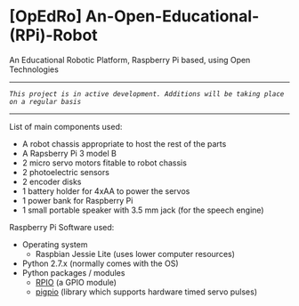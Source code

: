 # [OpEdRo] An-Open-Educational-(RPi)-Robot
An Educational Robotic Platform, Raspberry Pi based, using Open Technologies

***
*`This project is in active development. Additions will be taking place on a regular basis`*
***

List of main components used:
  * A robot chassis appropriate to host the rest of the parts
  * A Rapsberry Pi 3 model B
  * 2 micro servo motors fitable to robot chassis
  * 2 photoelectric sensors
  * 2 encoder disks
  * 1 battery holder for 4xAA to power the servos
  * 1 power bank for Raspberry Pi
  * 1 small portable speaker with 3.5 mm jack (for the speech engine)
  
Raspberry Pi Software used: 

  * Operating system
    * Raspbian Jessie Lite (uses lower computer resources)
  * Python 2.7.x (normally comes with the OS)
  * Python packages / modules
    * [RPIO](https://pythonhosted.org/RPIO/rpio_py.html "RPIO Documentation") (a GPIO module)
    * [pigpio](http://abyz.me.uk/rpi/pigpio/index.html "The pigpio Library") (library which supports hardware timed servo pulses) 
  
